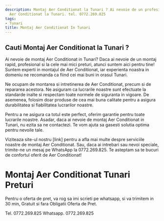 ```yaml
---
description: Montaj Aer Conditionat la Tunari ? Ai nevoie de un profesionist in Montaj
  Aer Conditionat la Tunari. tel. 0772.269.825
tags:
- Tunari
title: Montaj Aer Conditionat In Tunari
---
```



## Cauti Montaj Aer Conditionat la Tunari ?

Ai nevoie de montaj Aer Conditionat in Tunari? Daca ai nevoie de un montaj rapid, profesional si la cele mai mici preturi, atunci suntem aici pentru tine! Suntem experti in montajul de Aer Conditionat, iar experienta noastra in domeniu ne recomanda ca fiind cei mai buni in orasul Tunari. 

Ne ocupam de montarea si intretinerea de Aer Conditionat, precum si de repararea acestora. Ne asiguram ca lucrarile noastre sunt efectuate la standarde inalte si respectam toate normele de siguranta in vigoare. De asemenea, folosim doar produse de cea mai buna calitate pentru a asigura durabilitatea si fiabilitatea lucrarilor noastre. 

Pentru a ne asigura ca totul este perfect, oferim garantie pentru toate lucrarile noastre. Asadar, daca ai nevoie de montaj Aer Conditionat in Tunari, nu ezita sa ne contactezi. Te vom ajuta sa gasesti solutia optima pentru nevoile tale. 

Viziteaza site-ul nostru [link] pentru a afla mai multe despre serviciile noastre de montaj Aer Conditionat. Sau, daca ai intrebari sau nevoi speciale, trimite-ne un mesaj pe WhatsApp la 0772.269.825. Te asteptam sa te bucuri de confortul oferit de Aer Conditionat!

# Montaj Aer Conditionat Tunari Preturi
Pentru o oferta de pret, va rog sa imi scrieti pe whatsapp, si va trimitem in 30 min, Gratuit si fara Obligatii Oferta de Pret.

Tel. 0772.269.825
Whatsapp. 0772.269.825